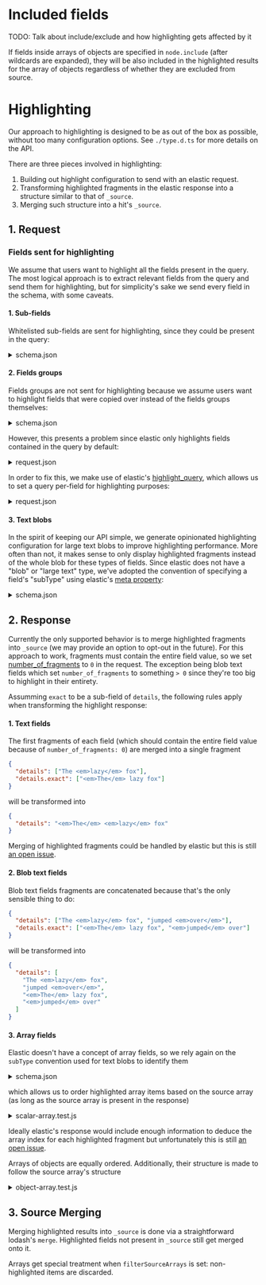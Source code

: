 # Included fields

TODO: Talk about include/exclude and how highlighting gets affected by it

If fields inside arrays of objects are specified in `node.include` (after wildcards are expanded), they will be also included in the highlighted results for the array of objects regardless of whether they are excluded from source.

# Highlighting

Our approach to highlighting is designed to be as out of the box as possible, without too many configuration options. See `./type.d.ts` for more details on the API.

There are three pieces involved in highlighting:

1. Building out highlight configuration to send with an elastic request.
2. Transforming highlighted fragments in the elastic response into a structure similar to that of `_source`.
3. Merging such structure into a hit's `_source`.

## 1. Request

### Fields sent for highlighting

We assume that users want to highlight all the fields present in the query. The most logical approach is to extract relevant fields from the query and send them for highlighting, but for simplicity's sake we send every field in the schema, with some caveats.

#### 1. Sub-fields

Whitelisted sub-fields are sent for highlighting, since they could be present in the query:

<details>

<summary>schema.json</summary>

```jsonc
{
  "elasticsearch": {
    "subFields": {
      // `{field}.keyword` will *not* be sent for highlighting.
      "keyword": { "highlight": false },
      // `{field}.exact` will be sent for highlighting.
      "exact": { "highlight": true }
    }
  },
  "fields": {
    // `state` will be sent for highlighting.
    "state": {
      "elasticsearch": {
        "fields": {
          "keyword": {},
          // `state.exact` will be sent for highlighting.
          "exact": {}
        }
      }
    }
  }
}
```

</details>

#### 2. Fields groups

Fields groups are not sent for highlighting because we assume users want to highlight fields that were copied over instead of the fields groups themselves:

<details>

<summary>schema.json</summary>

```jsonc
{
  "fields": {
    // `address` won't be sent for highlighting since it's a field group.
    "address": {
      "elasticsearch": {}
    },
    // `state` will be sent for highlighting.
    "state": {
      "elasticsearch": {
        "copy_to": ["address"]
      }
    }
  }
}
```

</details>

However, this presents a problem since elastic only highlights fields contained in the query by default:

<details>

<summary>request.json</summary>

```jsonc
{
  "query": {
    "match": {
      "address": {
        "query": "memphis"
      }
    }
  },
  "highlight": {
    "fields": {
      "state": {} // Won't be highlighted.
    }
  }
}
```

</details>

In order to fix this, we make use of elastic's [highlight_query](https://www.elastic.co/guide/en/elasticsearch/reference/current/highlighting.html#highlighting-settings), which allows us to set a query per-field for highlighting purposes:

<details>

<summary>request.json</summary>

```jsonc
{
  "query": {
    "match": {
      "address": {
        "query": "memphis"
      }
    }
  },
  "highlight": {
    "fields": {
      "state": {
        "highlight_query": {
          "match": {
            // `address` is replaced by `state`
            "state": {
              "query": "memphis"
            }
          }
        }
      }
    }
  }
}
```

</details>

#### 3. Text blobs

In the spirit of keeping our API simple, we generate opinionated highlighting configuration for large text blobs to improve highlighting performance. More often than not, it makes sense to only display highlighted fragments instead of the whole blob for these types of fields. Since elastic does not have a "blob" or "large text" type, we've adopted the convention of specifying a field's "subType" using elastic's [meta property](https://www.elastic.co/guide/en/elasticsearch/reference/8.11/mapping-field-meta.html):

<details>

<summary>schema.json</summary>

```jsonc
{
  "fields": {
    "donQuixoteText": {
      "elasticsearch": {
        "meta": {
          "subType": "blob"
        }
      }
    }
  }
}
```

</details>

## 2. Response

Currently the only supported behavior is to merge highlighted fragments into `_source` (we may provide an option to opt-out in the future). For this approach to work, fragments must contain the entire field value, so we set [number_of_fragments](https://www.elastic.co/guide/en/elasticsearch/reference/current/highlighting.html#highlighting-settings) to `0` in the request. The exception being blob text fields which set `number_of_fragments` to something `> 0` since they're too big to highlight in their entirety.

Assumming `exact` to be a sub-field of `details`, the following rules apply when transforming the highlight response:

#### 1. Text fields

The first fragments of each field (which should contain the entire field value because of `number_of_fragments: 0`) are merged into a single fragment

```json
{
  "details": ["The <em>lazy</em> fox"],
  "details.exact": ["<em>The</em> lazy fox"]
}
```

will be transformed into

```json
{
  "details": "<em>The</em> <em>lazy</em> fox"
}
```

Merging of highlighted fragments could be handled by elastic but this is still [an open issue](https://github.com/elastic/elasticsearch/issues/5172).

#### 2. Blob text fields

Blob text fields fragments are concatenated because that's the only sensible thing to do:

```json
{
  "details": ["The <em>lazy</em> fox", "jumped <em>over</em>"],
  "details.exact": ["<em>The</em> lazy fox", "<em>jumped</em> over"]
}
```

will be transformed into

```json
{
  "details": [
    "The <em>lazy</em> fox",
    "jumped <em>over</em>",
    "<em>The</em> lazy fox",
    "<em>jumped</em> over"
  ]
}
```

#### 3. Array fields

Elastic doesn't have a concept of array fields, so we rely again on the `subType` convention used for text blobs to identify them

<details>

<summary>schema.json</summary>

```jsonc
{
  "fields": {
    "gloriousArrayField": {
      "elasticsearch": {
        "meta": {
          "subType": "array"
        }
      }
    }
  }
}
```

</details>

which allows us to order highlighted array items based on the source array (as long as the source array is present in the response)

<details>

<summary>scalar-array.test.js</summary>

```javascript
import assert from 'node:assert'

const hit = {
  _source: {
    names: ['John', 'Smith', 'Jane', 'Austen'],
  },
  highlight: {
    names: ['<em>Austen</em>', '<em>Smith</em>'],
  },
}

// `fn` is just for illustration purposes
const actual = fn(hit.highlight.names, hit._source.names)

const expected = [undefined, '<em>Smith</em>', undefined, '<em>Austen</em>']

assert.deepEqual(actual, expected)
```

</details>

Ideally elastic's response would include enough information to deduce the array index for each highlighted fragment but unfortunately this is still [an open issue](https://github.com/elastic/elasticsearch/issues/7416).

Arrays of objects are equally ordered. Additionally, their structure is made to follow the source array's structure

<details>

<summary>object-array.test.js</summary>

```javascript
import assert from 'node:assert'

const hit = {
  _source: {
    people: [
      { name: 'John' },
      { name: 'Smith' },
      { name: 'Jane' },
      { name: 'Austen' },
    ],
  },
  highlight: {
    'people.name': ['<em>Austen</em>', '<em>Smith</em>'],
  },
}

// `fn` is just for illustration purposes
const actual = fn(hit.highlight['people.name'], hit._source.people)

const expected = [
  undefined,
  { name: '<em>Smith</em>' },
  undefined,
  { name: '<em>Austen</em>' },
]

assert.deepEqual(actual, expected)
```

</details>

## 3. Source Merging

Merging highlighted results into `_source` is done via a straightforward lodash's `merge`. Highlighted fields not present in `_source` still get merged onto it.

Arrays get special treatment when `filterSourceArrays` is set: non-highlighted items are discarded.
